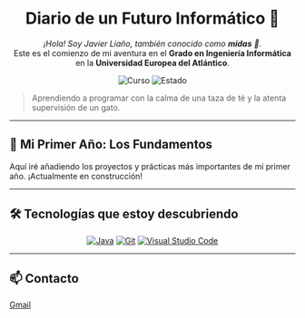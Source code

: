 <h1 align="center">Diario de un Futuro Informático 🚀</h1>

<p align="center">
  <em>¡Hola! Soy Javier Liaño, también conocido como <strong>midas</strong> 👋.</em>
  <br>
  Este es el comienzo de mi aventura en el <strong>Grado en Ingeniería Informática</strong> en la <strong>Universidad Europea del Atlántico</strong>.
</p>

<p align="center">
  <img alt="Curso" src="https://img.shields.io/badge/Curso-Primero-9cf?style=for-the-badge&logo=github">
  <img alt="Estado" src="https://img.shields.io/badge/Estado-En_Proceso-orange?style=for-the-badge&logo=coda">
</p>

> Aprendiendo a programar con la calma de una taza de té y la atenta supervisión de un gato.

---

## 🌱 Mi Primer Año: Los Fundamentos

Aquí iré añadiendo los proyectos y prácticas más importantes de mi primer año. ¡Actualmente en construcción!

---
## 🛠️ Tecnologías que estoy descubriendo

<p align="center">
  <a href="https://www.java.com/en/"><img alt="Java" src="https://img.shields.io/badge/Java-ED8B00?style=for-the-badge&logo=openjdk&logoColor=white"/></a>
  <a href="https://git-scm.com/"><img alt="Git" src="https://img.shields.io/badge/Git-F05032?style=for-the-badge&logo=git&logoColor=white"/></a>
  <a href="https://code.visualstudio.com/"><img alt="Visual Studio Code" src="https://img.shields.io/badge/Visual_Studio_Code-007ACC?style=for-the-badge&logo=visual-studio-code&logoColor=white"/></a>
</p>

---

## 📫 Contacto
<a href="mailto:soy@midasdev.es">Gmail</a>
